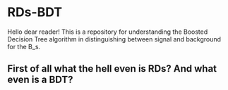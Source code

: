 # RDs-BDT
Hello dear reader! This is a repository for understanding the Boosted Decision Tree algorithm in distinguishing between signal and background for the B_s.

## First of all what the hell even is RDs? And what even is a BDT?
